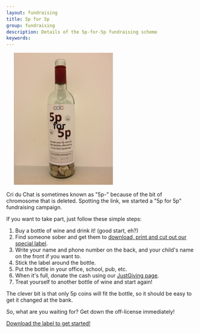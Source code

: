 ```yaml
---
layout: fundraising
title: 5p for 5p
group: fundraising
description: Details of the 5p-for-5p fundraising scheme
keywords:
---
```


<img src='/img/5pfor5p.jpg' alt='5p for 5p bottle' class='pull-right' style='margin-left: 20px'/>

Cri du Chat is sometimes known as "5p-" because of the bit of chromosome that is deleted. Spotting the link, we started a "5p for 5p" fundraising campaign.

If you want to take part, just follow these simple steps:

1. Buy a bottle of wine and drink it! (good start, eh?)
2. Find someone sober and get them to [download, print and cut out our special label](/downloads/5pfor5p.pdf).
3. Write your name and phone number on the back, and your child's name on the front if you want to.
4. Stick the label around the bottle.
5. Put the bottle in your office, school, pub, etc.
6. When it's full, donate the cash using our [JustGiving page](https://www.justgiving.com/5pfor5p).
7. Treat yourself to another bottle of wine and start again!

The clever bit is that only 5p coins will fit the bottle, so it should be easy to get it changed at the bank.

So, what are you waiting for? Get down the off-license immediately!

[Download the label to get started!](/downloads/5pfor5p.pdf)
